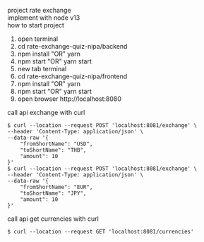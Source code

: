 project rate exchange   
implement with node v13   
how to start project   
  
1. open terminal   
2. cd rate-exchange-quiz-nipa/backend   
3. npm install "OR" yarn   
4. npm start "OR" yarn start   
5. new tab terminal   
6. cd rate-exchange-quiz-nipa/frontend   
7. npm install "OR" yarn   
8. npm start "OR" yarn start   
9. open browser http://localhost:8080
  
call api exchange with curl   
```
$ curl --location --request POST 'localhost:8081/exchange' \
--header 'Content-Type: application/json' \
--data-raw '{
	"fromShortName": "USD",
	"toShortName": "THB",
	"amount": 10
}'
$ curl --location --request POST 'localhost:8081/exchange' \
--header 'Content-Type: application/json' \
--data-raw '{
	"fromShortName": "EUR",
	"toShortName": "JPY",
	"amount": 10
}'
```

call api get currencies with curl   
```
$ curl --location --request GET 'localhost:8081/currencies'
```